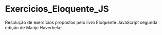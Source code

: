 # Exercicios_Eloquente_JS
 Resolução de exercícios  propostos pelo livro Eloquente JavaScript segunda edição de Marijn Haverbeke
